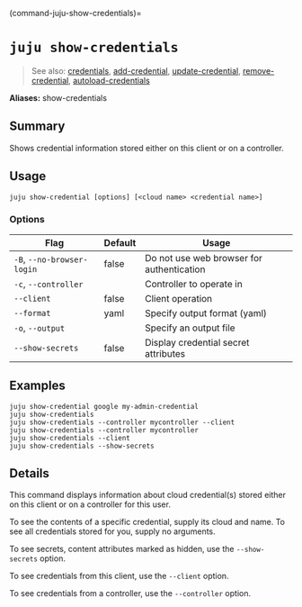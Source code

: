 (command-juju-show-credentials)=
# `juju show-credentials`
> See also: [credentials](#credentials), [add-credential](#add-credential), [update-credential](#update-credential), [remove-credential](#remove-credential), [autoload-credentials](#autoload-credentials)

**Aliases:** show-credentials

## Summary
Shows credential information stored either on this client or on a controller.

## Usage
```juju show-credential [options] [<cloud name> <credential name>]```

### Options
| Flag | Default | Usage |
| --- | --- | --- |
| `-B`, `--no-browser-login` | false | Do not use web browser for authentication |
| `-c`, `--controller` |  | Controller to operate in |
| `--client` | false | Client operation |
| `--format` | yaml | Specify output format (yaml) |
| `-o`, `--output` |  | Specify an output file |
| `--show-secrets` | false | Display credential secret attributes |

## Examples

    juju show-credential google my-admin-credential
    juju show-credentials
    juju show-credentials --controller mycontroller --client
    juju show-credentials --controller mycontroller
    juju show-credentials --client
    juju show-credentials --show-secrets


## Details

This command displays information about cloud credential(s) stored
either on this client or on a controller for this user.

To see the contents of a specific credential, supply its cloud and name.
To see all credentials stored for you, supply no arguments.

To see secrets, content attributes marked as hidden, use the `--show-secrets` option.

To see credentials from this client, use the `--client` option.

To see credentials from a controller, use the `--controller` option.